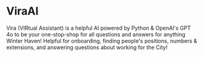 # ViraAI
Vira (VIRtual Assistant) is a helpful AI powered by Python &amp; OpenAI's GPT 4o to be your one-stop-shop for all questions and answers for anything Winter Haven! Helpful for onboarding, finding people's positions, numbers &amp; extensions, and answering questions about working for the City!
